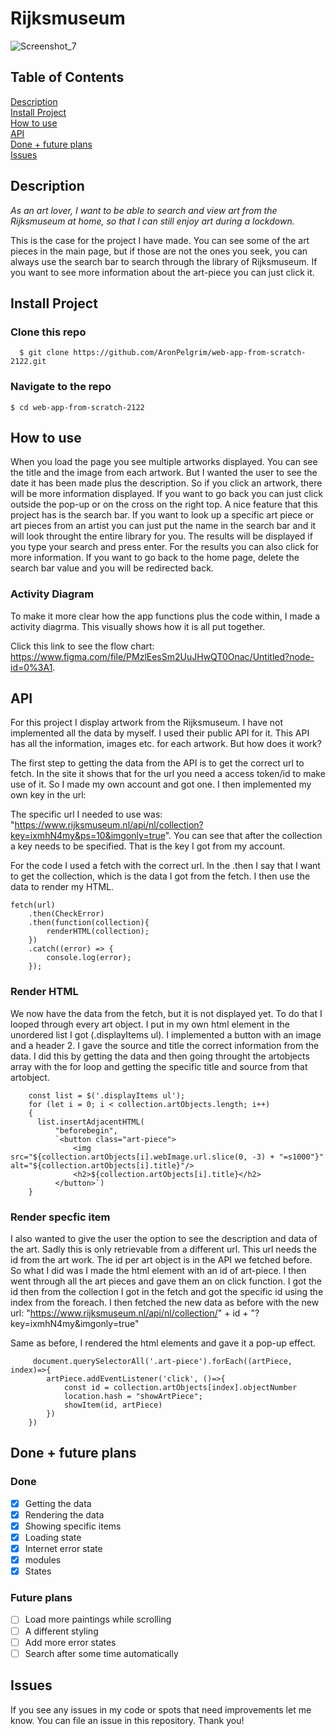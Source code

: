 # Rijksmuseum

![Screenshot_7](https://user-images.githubusercontent.com/44086608/157221688-72205b72-837e-4fc5-a1a5-94a00cd642af.png)


## Table of Contents  
[Description](#Description)  
[Install Project](#Install)  
[How to use](#HowToUse)  
[API](#API)  
[Done + future plans](#checklist)  
[Issues](#Issues)


## Description <a name="Description">
*As an art lover, I want to be able to search and view art from the Rijksmuseum at home, so that I can still enjoy art during a lockdown.*
 
This is the case for the project I have made. You can see some of the art pieces in the main page, but if those are not the ones you seek, you can always use the search bar to search through the library of Rijksmuseum. If you want to see more information about the art-piece you can just click it. 
  
## Install Project <a name="Install">
### Clone this repo
```
  $ git clone https://github.com/AronPelgrim/web-app-from-scratch-2122.git
```

### Navigate to the repo
```
$ cd web-app-from-scratch-2122
```
  
## How to use  <a name="HowToUse">
When you load the page you see multiple artworks displayed. You can see the title and the image from each artwork. But I wanted the user to see the date it has been made plus the description. So if you click an artwork, there will be more information displayed. If you want to go back you can just click outside the pop-up or on the cross on the right top. A nice feature that this project has is the search bar. If you want to look up a specific art piece or art pieces from an artist you can just put the name in the search bar and it will look throught the entire library for you. The results will be displayed if you type your search and press enter. For the results you can also click for more information. If you want to go back to the home page, delete the search bar value and you will be redirected back. 
 
### Activity Diagram 
To make it more clear how the app functions plus the code within, I made a activity diagrma. This visually shows how it is all put together. 

Click this link to see the flow chart: https://www.figma.com/file/PMzlEesSm2UuJHwQT0Onac/Untitled?node-id=0%3A1. 

## API <a name="API">
For this project I display artwork from the Rijksmuseum. I have not implemented all the data by myself. I used their public API for it. This API has all the information, images etc. for each artwork. But how does it work?
 
The first step to getting the data from the API is to get the correct url to fetch. In the site it shows that for the url you need a access token/id to make use of it. So I made my own account and got one. I then implemented my own key in the url:
 
The specific url I needed to use was: "https://www.rijksmuseum.nl/api/nl/collection?key=ixmhN4my&ps=10&imgonly=true". 
You can see that after the collection a key needs to be specified. That is the key I got from my account.
 
For the code I used a fetch with the correct url. In the .then I say that I want to get the collection, which is the data I got from the fetch. I then use the data to render my HTML. 

```
fetch(url)
    .then(CheckError)
    .then(function(collection){
        renderHTML(collection);
    })
    .catch((error) => {
        console.log(error);
    });
```
 
### Render HTML
We now have the data from the fetch, but it is not displayed yet. To do that I looped through every art object. I put in my own html element in the unordered list I got (.displayItems ul). I implemented a button with an image and a header 2. I gave the source and title the correct information from the data. I did this by getting the data and then going throught the artobjects array with the for loop and getting the specific title and source from that artobject. 
 
 
 ```
     const list = $('.displayItems ul');
     for (let i = 0; i < collection.artObjects.length; i++) 
     {
       list.insertAdjacentHTML(
           "beforebegin",
           `<button class="art-piece">
               <img src="${collection.artObjects[i].webImage.url.slice(0, -3) + "=s1000"}" alt="${collection.artObjects[i].title}"/>
               <h2>${collection.artObjects[i].title}</h2>
           </button>`)
     }
 ```
 
### Render specfic item
I also wanted to give the user the option to see the description and data of the art. Sadly this is only retrievable from a different url. This url needs the id from the art work. The id per art object is in the API we fetched before. So what I did was I made the html element with an id of art-piece. I then went through all the art pieces and gave them an on click function. I got the id then from the collection I got in the fetch and got the specific id using the index from the foreach. I then fetched the new data as before with the new url: "https://www.rijksmuseum.nl/api/nl/collection/" + id + "?key=ixmhN4my&imgonly=true"
 
Same as before, I rendered the html elements and gave it a pop-up effect. 
 
```
     document.querySelectorAll('.art-piece').forEach((artPiece, index)=>{
        artPiece.addEventListener('click', ()=>{
            const id = collection.artObjects[index].objectNumber
            location.hash = "showArtPiece";
            showItem(id, artPiece)
        })
    })
```

 
## Done + future plans <a name="checklist">
### Done
- [x] Getting the data
- [x] Rendering the data
- [x] Showing specific items
 -[x] Loading state
- [x] Internet error state
- [x] modules
- [x] States
 
### Future plans
- [ ] Load more paintings while scrolling
- [ ] A different styling
- [ ] Add more error states
- [ ] Search after some time automatically

## Issues <a name="Issues">
If you see any issues in my code or spots that need improvements let me know. You can file an issue in this repository. Thank you!
 

 
 
 
 

